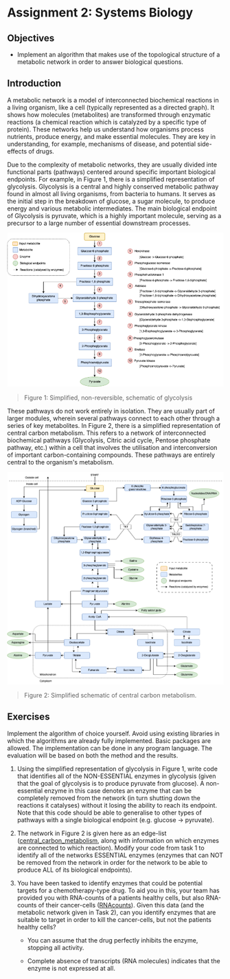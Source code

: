 # Assignment 2: Systems Biology

## Objectives
* Implement an algorithm that makes use of the topological structure of a metabolic network in order to answer biological questions.

## Introduction

A metabolic network is a model of interconnected biochemical reactions  in a living organism, like a cell (typically represented as a directed graph). It shows how molecules (metabolites) are transformed through enzymatic reactions (a chemical reaction which is catalyzed by a specific type of protein). These networks help us understand how organisms process nutrients, produce energy, and make essential molecules. They are key in understanding, for example, mechanisms of disease, and potential side-effects of drugs.

Due to the complexity of metabolic networks, they are usually divided inte functional parts (pathways) centered around specific important biological endpoints. For example, in Figure 1, there is a simplified representation of glycolysis. Glycolysis is a central and highly conserved metabolic pathway found in almost all living organisms, from bacteria to humans. It serves as the initial step in the breakdown of glucose, a sugar molecule, to produce energy and various metabolic intermediates. The main biological endpoint of Glycolysis is pyruvate, which is a highly important molecule, serving as a precursor to a large number of essential downstream processes.

![Glycolysis-2.png](./Glycolysis-2.png)
> Figure 1: Simplified, non-reversible, schematic of glycolysis

These pathways do not work entirely in isolation. They are usually part of larger modules, wherein several pathways connect to each other through a series of key metabolites. In Figure 2, there is a simplified representation of central carbon metabolism. This refers to a network of interconnected biochemical pathways (Glycolysis, Citric acid cycle, Pentose phosphate pathway, etc.) within a cell that involves the utilisation and interconversion of important carbon-containing compounds. These pathways are entirely central to the organism's metabolism.

![Extended_network.png](./Extended_network.png)
> Figure 2: Simplified schematic of central carbon metabolism.

## Exercises

Implement the algorithm of choice yourself. Avoid using existing libraries in which the algorithms are already fully implemented. Basic packages are allowed. The implementation can be done in any program language. The evaluation will be based on both the method and the results.

1. Using the simplified representation of glycolysis in Figure 1, write code that identifies all of the NON-ESSENTIAL enzymes in glycolysis (given that the goal of glycolysis is to produce pyruvate from glucose). A non-essential enzyme in this case denotes an enzyme that can be completely removed from the network (in turn shutting down the reactions it catalyses) without it losing the ability to reach its endpoint. Note that this code should be able to generalise to other types of pathways with a single biological endpoint (e.g. glucose -> pyruvate).

2. The network in Figure 2 is given here as an edge-list ([central_carbon_metabolism](./ccm.csv), along with information on which enzymes are connected to which reaction). Modify your code from task 1 to identify all of the networks ESSENTIAL enzymes (enzymes that can NOT be removed from the network in order for the network to be able to produce ALL of its biological endpoints).

3. You have been tasked to identify enzymes that could be potential targets for a chemotherapy-type drug. To aid you in this, your team has provided you with RNA-counts of a patients healthy cells, but also RNA-counts of their cancer-cells ([RNAcounts](./RNAcounts.csv)). Given this data (and the metabolic network given in Task 2), can you identify enzymes that are suitable to target in order to kill the cancer-cells, but not the patients healthy cells?

    *  You can assume that the drug perfectly inhibits the enzyme, stopping all activity.
        
    * Complete absence of transcripts (RNA molecules) indicates that the enzyme is not expressed at all.
